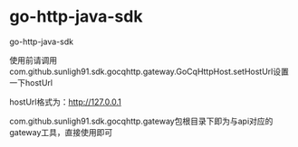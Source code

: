 # go-http-java-sdk
go-http-java-sdk

使用前请调用com.github.sunligh91.sdk.gocqhttp.gateway.GoCqHttpHost.setHostUrl设置一下hostUrl

hostUrl格式为：http://127.0.0.1

com.github.sunligh91.sdk.gocqhttp.gateway包根目录下即为与api对应的gateway工具，直接使用即可
